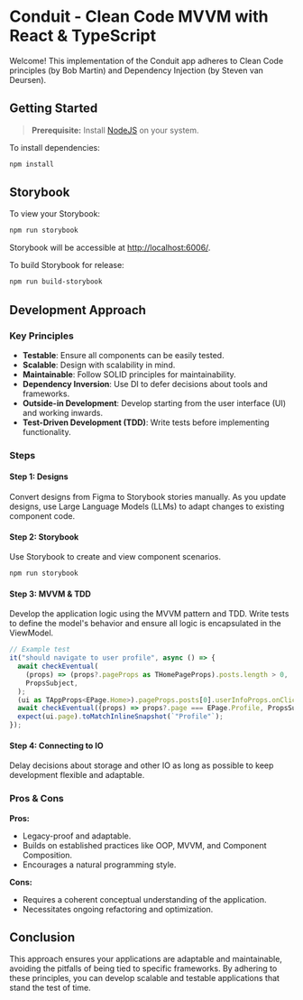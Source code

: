# Conduit - Clean Code MVVM with React & TypeScript

Welcome! This implementation of the Conduit app adheres to Clean Code principles (by Bob Martin) and Dependency Injection (by Steven van Deursen).

## Getting Started

> **Prerequisite:** Install [NodeJS](https://nodejs.org/en/) on your system.

To install dependencies:

```bash
npm install
```

## Storybook

To view your Storybook:

```bash
npm run storybook
```

Storybook will be accessible at [http://localhost:6006/](http://localhost:6006/).

To build Storybook for release:

```bash
npm run build-storybook
```

## Development Approach

### Key Principles

- **Testable**: Ensure all components can be easily tested.
- **Scalable**: Design with scalability in mind.
- **Maintainable**: Follow SOLID principles for maintainability.
- **Dependency Inversion**: Use DI to defer decisions about tools and frameworks.
- **Outside-in Development**: Develop starting from the user interface (UI) and working inwards.
- **Test-Driven Development (TDD)**: Write tests before implementing functionality.

### Steps

#### Step 1: Designs

Convert designs from Figma to Storybook stories manually. As you update designs, use Large Language Models (LLMs) to adapt changes to existing component code.

#### Step 2: Storybook

Use Storybook to create and view component scenarios.

```bash
npm run storybook
```

#### Step 3: MVVM & TDD

Develop the application logic using the MVVM pattern and TDD. Write tests to define the model's behavior and ensure all logic is encapsulated in the ViewModel.

```js
// Example test
it("should navigate to user profile", async () => {
  await checkEventual(
    (props) => (props?.pageProps as THomePageProps).posts.length > 0,
    PropsSubject,
  );
  (ui as TAppProps<EPage.Home>).pageProps.posts[0].userInfoProps.onClick?.();
  await checkEventual((props) => props?.page === EPage.Profile, PropsSubject);
  expect(ui.page).toMatchInlineSnapshot(`"Profile"`);
});
```

#### Step 4: Connecting to IO

Delay decisions about storage and other IO as long as possible to keep development flexible and adaptable.

### Pros & Cons

**Pros:**
- Legacy-proof and adaptable.
- Builds on established practices like OOP, MVVM, and Component Composition.
- Encourages a natural programming style.

**Cons:**
- Requires a coherent conceptual understanding of the application.
- Necessitates ongoing refactoring and optimization.

## Conclusion

This approach ensures your applications are adaptable and maintainable, avoiding the pitfalls of being tied to specific frameworks. By adhering to these principles, you can develop scalable and testable applications that stand the test of time.
